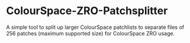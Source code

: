 # ColourSpace-ZRO-Patchsplitter
A simple tool to split up larger ColourSpace patchlists to separate files of 256 patches (maximum supported size) for ColourSpace ZRO usage.
